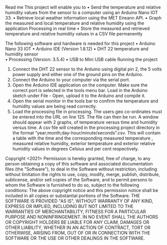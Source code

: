 Read me
This project will enable you to 
•	Send the temperature and relative humidity values from the sensor to a computer using an Arduino Nano IOT 33.
•	Retrieve local weather information using the MET Eireann API.
•	Graph the measured and local temperature and relative humidity using the application Processing in real time
•	Store the measured and retrieved temperature and relative humidity values in a CSV file permanently

The following software and hardware is needed for this project
•	Arduino Nano 33 IOT
•	Arduino IDE (Version 1.8.12)
•	DHT 22 temperature and humidity sensor  
•	Processing (Version: 3.5.4)
•	USB to Mini USB cable
Running the project
1.	Connect the DHT 22 sensor to the Arduino using digital pin 2, the 5 volts power supply and either one of the ground pins on the Arduino.
2.	Connect the Arduino to your computer via the serial port.
3.	Open the Arduino IDE application on the computer. Make sure the correct port is selected in the tools menu bar. Load in the Arduino sketch under File - Open, upload it to the Arduino and compile it.
4.	Open the serial monitor in the tools bar to confirm the temperature and humidity values are being read correctly.
5.	Load the processing file in processing. The users geo co-ordinates must be entered into the URL on line 125. The file can then be run. A window should appear with 2 graphs, of temperature versus time and humidity versus time. A csv file will created in the processing project directory in the format “year;month;day-hour/minute/seconds”.csv. This will contain a table with the time and the corresponding measured temperature , measured relative humidity, exterior temperature and exterior relative humidity values in degrees Celsius and per cent respectively.

Copyright <2021> <Stephen Byrne>
Permission is hereby granted, free of charge, to any person obtaining a copy of this software and associated documentation files (the "Software"), to deal in the Software without restriction, including without limitation the rights to use, copy, modify, merge, publish, distribute, sublicense, and/or sell copies of the Software, and to permit persons to whom the Software is furnished to do so, subject to the following conditions:
The above copyright notice and this permission notice shall be included in all copies or substantial portions of the Software.
THE SOFTWARE IS PROVIDED "AS IS", WITHOUT WARRANTY OF ANY KIND, EXPRESS OR IMPLIED, INCLUDING BUT NOT LIMITED TO THE WARRANTIES OF MERCHANTABILITY, FITNESS FOR A PARTICULAR PURPOSE AND NONINFRINGEMENT. IN NO EVENT SHALL THE AUTHORS OR COPYRIGHT HOLDERS BE LIABLE FOR ANY CLAIM, DAMAGES OR OTHER LIABILITY, WHETHER IN AN ACTION OF CONTRACT, TORT OR OTHERWISE, ARISING FROM, OUT OF OR IN CONNECTION WITH THE SOFTWARE OR THE USE OR OTHER DEALINGS IN THE SOFTWARE.







